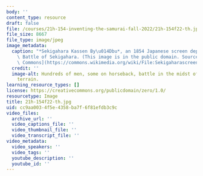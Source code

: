 ```yaml
---
body: ''
content_type: resource
draft: false
file: /courses/21h-154-inventing-the-samurai-fall-2022/21h-154f22-th.jpg
file_size: 8667
file_type: image/jpeg
image_metadata:
  caption: "*Sekigahara Kassen By\u014Dbu*, an 1854 Japanese screen depicting the\
    \ Battle of Sekigahara. (This image is in the public domain. Source: [Wikimedia\
    \ Commons](https://commons.wikimedia.org/wiki/File:Sekigaharascreen.jpg).)"
  credit: ''
  image-alt: Hundreds of men, some on horseback, battle in the midst of a green hill
    terrain.
learning_resource_types: []
license: https://creativecommons.org/publicdomain/zero/1.0/
resourcetype: Image
title: 21h-154f22-th.jpg
uid: cc9aa003-4f5e-4358-ba7f-6f81efdb3c9c
video_files:
  archive_url: ''
  video_captions_file: ''
  video_thumbnail_file: ''
  video_transcript_file: ''
video_metadata:
  video_speakers: ''
  video_tags: ''
  youtube_description: ''
  youtube_id: ''
---
```

